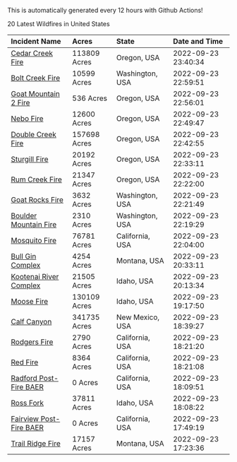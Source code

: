 This is automatically generated every 12 hours with Github Actions!

20 Latest Wildfires in United States

 | Incident Name | Acres | State | Date and Time |
|:---|:---|:---|:---|
| [Cedar Creek Fire](https://inciweb.nwcg.gov/incident/8307/) | 113809 Acres | Oregon, USA | 2022-09-23 23:40:34 |
| [Bolt Creek Fire](https://inciweb.nwcg.gov/incident/8417/) | 10599 Acres | Washington, USA | 2022-09-23 22:59:51 |
| [Goat Mountain 2 Fire](https://inciweb.nwcg.gov/incident/8380/) | 536 Acres | Oregon, USA | 2022-09-23 22:56:01 |
| [Nebo Fire](https://inciweb.nwcg.gov/incident/8363/) | 12600 Acres | Oregon, USA | 2022-09-23 22:49:47 |
| [Double Creek Fire](https://inciweb.nwcg.gov/incident/8366/) | 157698 Acres | Oregon, USA | 2022-09-23 22:42:55 |
| [Sturgill Fire](https://inciweb.nwcg.gov/incident/8364/) | 20192 Acres | Oregon, USA | 2022-09-23 22:33:11 |
| [Rum Creek Fire](https://inciweb.nwcg.gov/incident/8348/) | 21347 Acres | Oregon, USA | 2022-09-23 22:22:00 |
| [Goat Rocks Fire](https://inciweb.nwcg.gov/incident/8415/) | 3632 Acres | Washington, USA | 2022-09-23 22:21:49 |
| [Boulder Mountain Fire](https://inciweb.nwcg.gov/incident/8382/) | 2310 Acres | Washington, USA | 2022-09-23 22:19:29 |
| [Mosquito Fire](https://inciweb.nwcg.gov/incident/8398/) | 76781 Acres | California, USA | 2022-09-23 22:04:00 |
| [Bull Gin Complex](https://inciweb.nwcg.gov/incident/8381/) | 4254 Acres | Montana, USA | 2022-09-23 20:33:11 |
| [Kootenai River Complex ](https://inciweb.nwcg.gov/incident/8378/) | 21505 Acres | Idaho, USA | 2022-09-23 20:13:34 |
| [Moose Fire](https://inciweb.nwcg.gov/incident/8249/) | 130109 Acres | Idaho, USA | 2022-09-23 19:17:50 |
| [Calf Canyon](https://inciweb.nwcg.gov/incident/8069/) | 341735 Acres | New Mexico, USA | 2022-09-23 18:39:27 |
| [Rodgers Fire](https://inciweb.nwcg.gov/incident/8333/) | 2790 Acres | California, USA | 2022-09-23 18:21:20 |
| [Red Fire](https://inciweb.nwcg.gov/incident/8332/) | 8364 Acres | California, USA | 2022-09-23 18:21:08 |
| [Radford Post-Fire BAER](https://inciweb.nwcg.gov/incident/8425/) | 0 Acres | California, USA | 2022-09-23 18:09:51 |
| [Ross Fork](https://inciweb.nwcg.gov/incident/8375/) | 37811 Acres | Idaho, USA | 2022-09-23 18:08:22 |
| [Fairview Post-Fire BAER](https://inciweb.nwcg.gov/incident/8426/) | 0 Acres | California, USA | 2022-09-23 17:49:19 |
| [Trail Ridge Fire](https://inciweb.nwcg.gov/incident/8365/) | 17157 Acres | Montana, USA | 2022-09-23 17:23:36 |
